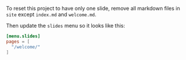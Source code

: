 To reset this project to have only one slide, remove all markdown files in `site` except `index.md` and `welcome.md`.

Then update the `slides` menu so it looks like this:

```toml
[menu.slides]
pages = [
  "/welcome/"
]
```
